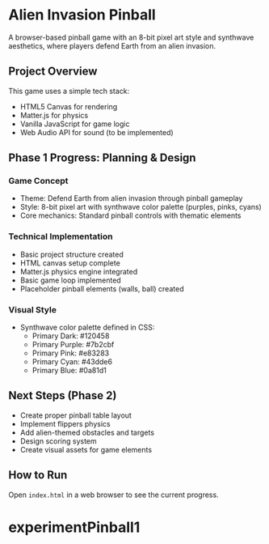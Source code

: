 # Alien Invasion Pinball

A browser-based pinball game with an 8-bit pixel art style and synthwave aesthetics, where players defend Earth from an alien invasion.

## Project Overview

This game uses a simple tech stack:
- HTML5 Canvas for rendering
- Matter.js for physics
- Vanilla JavaScript for game logic
- Web Audio API for sound (to be implemented)

## Phase 1 Progress: Planning & Design

### Game Concept
- Theme: Defend Earth from alien invasion through pinball gameplay
- Style: 8-bit pixel art with synthwave color palette (purples, pinks, cyans)
- Core mechanics: Standard pinball controls with thematic elements

### Technical Implementation
- Basic project structure created
- HTML canvas setup complete
- Matter.js physics engine integrated
- Basic game loop implemented
- Placeholder pinball elements (walls, ball) created

### Visual Style
- Synthwave color palette defined in CSS:
  - Primary Dark: #120458
  - Primary Purple: #7b2cbf
  - Primary Pink: #e83283
  - Primary Cyan: #43dde6
  - Primary Blue: #0a81d1

## Next Steps (Phase 2)
- Create proper pinball table layout
- Implement flippers physics
- Add alien-themed obstacles and targets
- Design scoring system
- Create visual assets for game elements

## How to Run
Open `index.html` in a web browser to see the current progress.
# experimentPinball1
